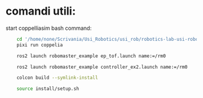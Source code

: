 # comandi utili: 
start coppelliasim bash command: 

```bash
    cd '/home/none/Scrivania/Usi_Robotics/usi_rob/robotics-lab-usi-robomaster'
    pixi run coppelia
```


```bash
    ros2 launch robomaster_example ep_tof.launch name:=/rm0
```

```bash
    ros2 launch robomaster_example controller_ex2.launch name:=/rm0
```


```bash
    colcon build --symlink-install
```

```bash
    source install/setup.sh
```
